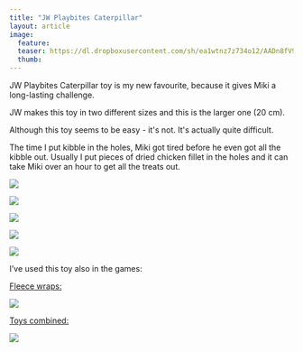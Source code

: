 ```yaml
---
title: "JW Playbites Caterpillar"
layout: article
image:
  feature:
  teaser: https://dl.dropboxusercontent.com/sh/ea1wtnz7z734o12/AADn8fV9OFtv_qEQwonEqI1Pa/aktivointilelut/muut/DS05515-245px.jpg
  thumb:
---
```


JW Playbites Caterpillar toy is my new favourite, because it gives Miki a long-lasting challenge.

JW makes this toy in two different sizes and this is the larger one (20 cm).

Although this toy seems to be easy - it's not. It's actually quite difficult.

The time I put kibble in the holes, Miki got tired before he even got all the kibble out. Usually I put pieces of dried chicken fillet in the holes and it can take Miki over an hour to get all the treats out.

[![](https://dl.dropboxusercontent.com/sh/ea1wtnz7z734o12/AABPWNof9s81AJssHTvThIDka/aktivointilelut/muut/DS05450-800px.jpg)](https://dl.dropboxusercontent.com/sh/ea1wtnz7z734o12/AAD6B67hlRl-rwtwRrx5EX-ka/aktivointilelut/muut/DS05450.jpg)

[![](https://dl.dropboxusercontent.com/sh/ea1wtnz7z734o12/AABbmVWRuwcduNxUMfK4WE24a/aktivointilelut/muut/DS05515-800px.jpg)](https://dl.dropboxusercontent.com/sh/ea1wtnz7z734o12/AABQQ-aZdJAU491_BrK36j4xa/aktivointilelut/muut/DS05515.jpg)

[![](https://dl.dropboxusercontent.com/sh/ea1wtnz7z734o12/AAD56ISy8sOBEDv7RHLw7kTva/aktivointilelut/muut/DS05597-800px.jpg)](https://dl.dropboxusercontent.com/sh/ea1wtnz7z734o12/AACVd_uUkMoIgT3144WqPpSca/aktivointilelut/muut/DS05597.jpg)

[![](https://dl.dropboxusercontent.com/sh/ea1wtnz7z734o12/AAAvWAefkiIPL2pht2CdcSVXa/aktivointilelut/muut/DS05663-800px.jpg)](https://dl.dropboxusercontent.com/sh/ea1wtnz7z734o12/AAClK_LavfhDNvZx8_XEszhFa/aktivointilelut/muut/DS05663.jpg)

[![](https://dl.dropboxusercontent.com/sh/ea1wtnz7z734o12/AADDqUDPraIqcqLIlrAH9O1oa/aktivointilelut/muut/DS05673-800px.jpg)](https://dl.dropboxusercontent.com/sh/ea1wtnz7z734o12/AABvVcmx0IS2D1XHiwlyRWfva/aktivointilelut/muut/DS05673.jpg)

I’ve used this toy also in the games:

[Fleece wraps:](/en/brain-games/fleece-wraps/)

[![](https://dl.dropboxusercontent.com/sh/ea1wtnz7z734o12/AACLOvk9Yb9PLXrqbY3hwRbTa/aktivointi/fleecekiepit/DS06789-800px.jpg)](/en/brain-games/fleece-wraps/)

[Toys combined:](/en/treat-dispensers/toys-combined/)

[![](https://dl.dropboxusercontent.com/sh/ea1wtnz7z734o12/AACNRPAizIA9or6AtcYVWA8Ja/aktivointilelut/muut/DS11210-800px.jpg)](/en/treat-dispensers/toys-combined/)

